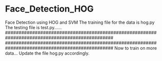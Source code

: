 # Face_Detection_HOG
Face Detection using HOG and SVM
The training file for the data is hog.py
The testing file is test.py......
################################################################################################
################################################################################################
Now to train on more data... Update the file hog.py accordingly.
